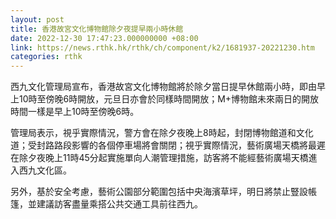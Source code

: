 ```yaml
---
layout: post
title: 香港故宮文化博物館除夕夜提早兩小時休館
date: 2022-12-30 17:47:23.000000000 +08:00
link: https://news.rthk.hk/rthk/ch/component/k2/1681937-20221230.htm
categories: rthk
---
```


西九文化管理局宣布，香港故宮文化博物館將於除夕當日提早休館兩小時，即由早上10時至傍晚6時開放，元旦日亦會於同樣時間開放；M+博物館未來兩日的開放時間一樣是早上10時至傍晚6時。

管理局表示，視乎實際情況，警方會在除夕夜晚上8時起，封閉博物館道和文化道；受封路路段影響的各個停車場將會關閉；視乎實際情況，藝術廣場天橋將最遲在除夕夜晚上11時45分起實施單向人潮管理措施，訪客將不能經藝術廣場天橋進入西九文化區。

另外，基於安全考慮，藝術公園部分範圍包括中央海濱草坪，明日將禁止豎設帳篷，並建議訪客盡量乘搭公共交通工具前往西九。
